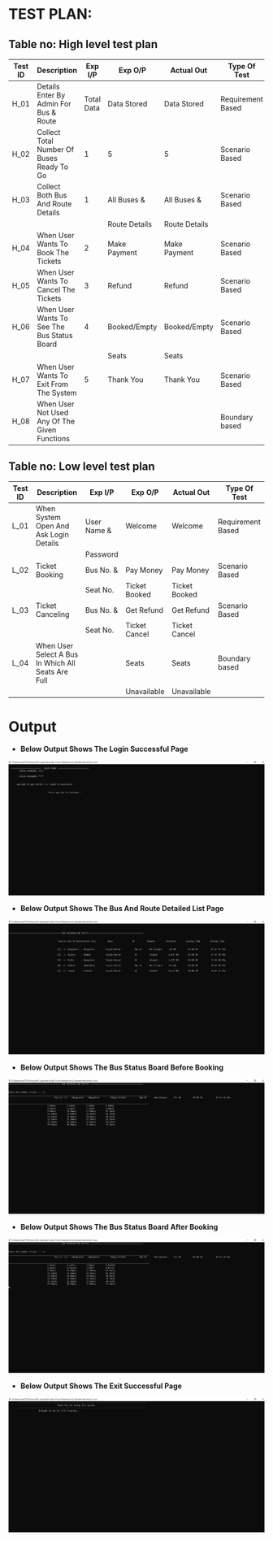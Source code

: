 # TEST PLAN:

## Table no: High level test plan

| **Test ID** | **Description**                                         | **Exp I/P** | **Exp O/P**   | **Actual Out** |**Type Of Test**  |    
|-------------|---------------------------------------------------------|-------------|---------------|----------------|------------------|
|  H_01       | Details Enter By Admin For Bus & Route                  | Total Data  | Data Stored   | Data Stored    | Requirement Based|
|  H_02       | Collect Total Number Of Buses Ready To Go               | 1           | 5             | 5              | Scenario Based   |
|  H_03       | Collect Both Bus And Route Details                      | 1           | All Buses &   | All Buses &    | Scenario Based   |
|             |                                                         |             | Route Details | Route Details  |                  |
|  H_04       | When User Wants To Book The Tickets                     | 2           | Make Payment  | Make Payment   | Scenario Based   |
|  H_05       | When User Wants To Cancel The Tickets                   | 3           | Refund        | Refund         | Scenario Based   |
|  H_06       | When User Wants To See The Bus Status Board             | 4           | Booked/Empty  | Booked/Empty   | Scenario Based   |
|             |                                                         |             |     Seats     |     Seats      |                  |
|  H_07       | When User Wants To Exit From The System                 | 5           | Thank You     | Thank You      | Scenario Based   |
|  H_08       | When User Not Used Any Of The Given Functions           |             |               |                | Boundary based   |


## Table no: Low level test plan

| **Test ID** | **Description**                                         | **Exp I/P** | **Exp O/P**   | **Actual Out** |**Type Of Test**  |    
|-------------|---------------------------------------------------------|-------------|---------------|----------------|------------------|
|  L_01       | When System Open And Ask Login Details                  | User Name & | Welcome       | Welcome        | Requirement Based|
|             |                                                         | Password    |               |                |                  |
|  L_02       | Ticket Booking                                          | Bus No. &   | Pay Money     | Pay Money      | Scenario Based   |
|             |                                                         |   Seat No.  | Ticket Booked | Ticket Booked  |                  |
|  L_03       | Ticket Canceling                                        | Bus No. &   | Get Refund    | Get Refund     | Scenario Based   |
|             |                                                         |   Seat No.  | Ticket Cancel | Ticket Cancel  |                  |
|  L_04       | When User Select A Bus In Which All Seats Are Full      |             | Seats         | Seats          | Boundary based   |
|             |                                                         |             | Unavailable   | Unavailable    |                  |


# Output

- **Below Output Shows The Login Successful Page**

![output](https://github.com/akshunna45/M1_Application_Bus-Ticket-Reservation/blob/main/4_TestPlanAndOutput/1.%20Output_Login_Success.png)

- **Below Output Shows The Bus And Route Detailed List Page**

![output](https://github.com/akshunna45/M1_Application_Bus-Ticket-Reservation/blob/main/4_TestPlanAndOutput/2.%20Output_Bus_And_Route_Lists.png)

- **Below Output Shows The Bus Status Board Before Booking**

![output](https://github.com/akshunna45/M1_Application_Bus-Ticket-Reservation/blob/main/4_TestPlanAndOutput/3.%20Output_Bus_Status_Board_Before_Booking.png)

- **Below Output Shows The Bus Status Board After Booking**

![output](https://github.com/akshunna45/M1_Application_Bus-Ticket-Reservation/blob/main/4_TestPlanAndOutput/4.%20Output_Bus_Status_Board_After_Booking.png)

- **Below Output Shows The Exit Successful Page**

![output](https://github.com/akshunna45/M1_Application_Bus-Ticket-Reservation/blob/main/4_TestPlanAndOutput/5.%20Output_Exit_Success.png)